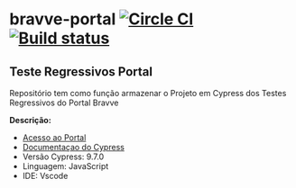 # bravve-portal [![Circle CI](https://circleci.com/gh/cypress-io/cypress-example-todomvc.svg?style=svg)](https://circleci.com/gh/cypress-io/cypress-example-todomvc) [![Build status](https://ci.appveyor.com/api/projects/status/6wjyoye82orkkyny/branch/master?svg=true)](https://ci.appveyor.com/project/cypress-io/cypress-example-todomvc/branch/master)

## Teste Regressivos Portal

Repositório tem como função armazenar o Projeto em Cypress dos Testes Regressivos do Portal Bravve

**Descrição:**

* [Acesso ao Portal](https://portal-dev.dev.bravve.app/login)
* [Documentaçao do Cypress](https://on.cypress.io)
* Versão Cypress: 9.7.0
* Linguagem: JavaScript
* IDE: Vscode
